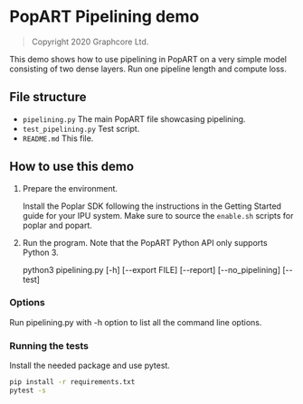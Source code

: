 # PopART Pipelining demo

> Copyright 2020 Graphcore Ltd.

This demo shows how to use pipelining in PopART on a very simple model
consisting of two dense layers. Run one pipeline length and compute loss.

## File structure

* `pipelining.py` The main PopART file showcasing pipelining.
* `test_pipelining.py` Test script.
* `README.md` This file.

## How to use this demo

1) Prepare the environment.

   Install the Poplar SDK following the instructions in the Getting Started guide for your IPU system. Make sure to source the `enable.sh`
    scripts for poplar and popart.

2) Run the program. Note that the PopART Python API only supports Python 3.

    python3 pipelining.py [-h] [--export FILE] [--report] [--no_pipelining] [--test]

### Options

Run pipelining.py with -h option to list all the command line options.

### Running the tests

Install the needed package and use pytest.

```cmd
pip install -r requirements.txt
pytest -s
```
